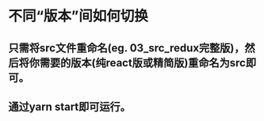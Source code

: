 # 不同“版本”间如何切换
## 只需将src文件重命名(eg. 03_src_redux完整版)，然后将你需要的版本(纯react版或精简版)重命名为src即可。
## 通过yarn start即可运行。
